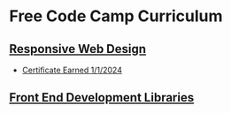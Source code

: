 # Free Code Camp Curriculum

## [Responsive Web Design](./responsive-web-design/)
- [Certificate Earned 1/1/2024](https://www.freecodecamp.org/certification/mnix/responsive-web-design)
## [Front End Development Libraries](./front-end-libraries/)